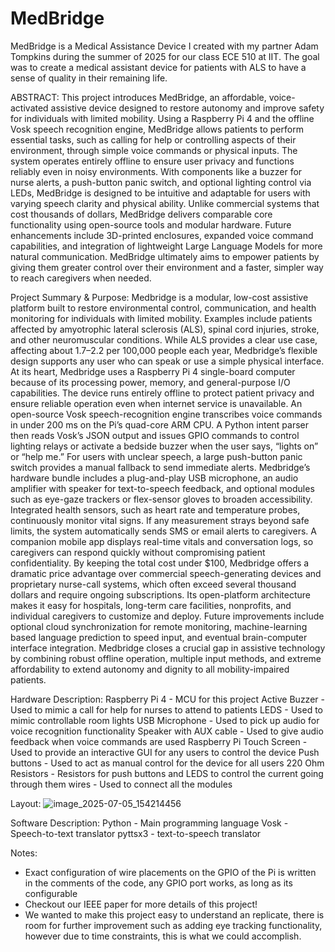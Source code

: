# MedBridge
MedBridge is a Medical Assistance Device I created with my partner Adam Tompkins during the summer of 2025 for our class ECE 510 at IIT. The goal was to create a medical assistant device for patients with ALS to have a sense of quality in their remaining life.

ABSTRACT:
This project introduces MedBridge, an affordable, voice-activated assistive device designed to restore autonomy and improve safety for individuals with limited mobility. Using a Raspberry Pi 4 and the offline Vosk speech recognition engine, MedBridge allows patients to perform essential tasks, such as calling for help or controlling aspects of their environment, through simple voice commands or physical inputs. The system operates entirely offline to ensure user privacy and functions reliably even in noisy environments. With components like a buzzer for nurse alerts, a push-button panic switch, and optional lighting control via LEDs, MedBridge is designed to be intuitive and adaptable for users with varying speech clarity and physical ability. Unlike commercial systems that cost thousands of dollars, MedBridge delivers comparable core functionality using open-source tools and modular hardware. Future enhancements include 3D-printed enclosures, expanded voice command capabilities, and integration of lightweight Large Language Models for more natural communication. MedBridge ultimately aims to empower patients by giving them greater control over their environment and a faster, simpler way to reach caregivers when needed.

Project Summary & Purpose:
Medbridge is a modular, low-cost assistive platform built to restore environmental control, communication, and health monitoring for individuals with limited mobility. Examples include patients affected by amyotrophic lateral sclerosis (ALS), spinal cord injuries, stroke, and other neuromuscular conditions. While ALS provides a clear use case, affecting about 1.7–2.2 per 100,000 people each year, Medbridge’s flexible design supports any user who can speak or use a simple physical interface.
At its heart, Medbridge uses a Raspberry Pi 4 single-board computer because of its processing power, memory, and general-purpose I/O capabilities. The device runs entirely offline to protect patient privacy and ensure reliable operation even when internet service is unavailable. An open-source Vosk speech-recognition engine transcribes voice commands in under 200 ms on the Pi’s quad-core ARM CPU. A Python intent parser then reads Vosk’s JSON output and issues GPIO commands to control lighting relays or activate a bedside buzzer when the user says, “lights on” or “help me.” For users with unclear speech, a large push-button panic switch provides a manual fallback to send immediate alerts.
Medbridge’s hardware bundle includes a plug-and-play USB microphone, an audio amplifier with speaker for text-to-speech feedback, and optional modules such as eye-gaze trackers or flex-sensor gloves to broaden accessibility. Integrated health sensors, such as heart rate and temperature probes, continuously monitor vital signs. If any measurement strays beyond safe limits, the system automatically sends SMS or email alerts to caregivers. A companion mobile app displays real-time vitals and conversation logs, so caregivers can respond quickly without compromising patient confidentiality.
By keeping the total cost under $100, Medbridge offers a dramatic price advantage over commercial speech-generating devices and proprietary nurse-call systems, which often exceed several thousand dollars and require ongoing subscriptions. Its open-platform architecture makes it easy for hospitals, long-term care facilities, nonprofits, and individual caregivers to customize and deploy. Future improvements include optional cloud synchronization for remote monitoring, machine-learning based language prediction to speed input, and eventual brain-computer interface integration. Medbridge closes a crucial gap in assistive technology by combining robust offline operation, multiple input methods, and extreme affordability to extend autonomy and dignity to all mobility-impaired patients.

Hardware Description:
Raspberry Pi 4 - MCU for this project
Active Buzzer - Used to mimic a call for help for nurses to attend to patients
LEDS - Used to mimic controllable room lights
USB Microphone - Used to pick up audio for voice recognition functionality
Speaker with AUX cable - Used to give audio feedback when voice commands are used
Raspberry Pi Touch Screen - Used to provide an interactive GUI for any users to control the device
Push buttons - Used to act as manual control for the device for all users
220 Ohm Resistors - Resistors for push buttons and LEDS to control the current going through them
wires - Used to connect all the modules

Layout:
![image_2025-07-05_154214456](https://github.com/user-attachments/assets/51ee4524-2a72-4b59-a0c4-a1b7142299a5)

Software Description:
Python - Main programming language
Vosk - Speech-to-text translator
pyttsx3 - text-to-speech translator

Notes:
- Exact configuration of wire placements on the GPIO of the Pi is written in the comments of the code, any GPIO port works, as long as its configurable
- Checkout our IEEE paper for more details of this project!
- We wanted to make this project easy to understand an replicate, there is room for further improvement such as adding eye tracking functionality, however due to time constraints, this is what we could accomplish.



